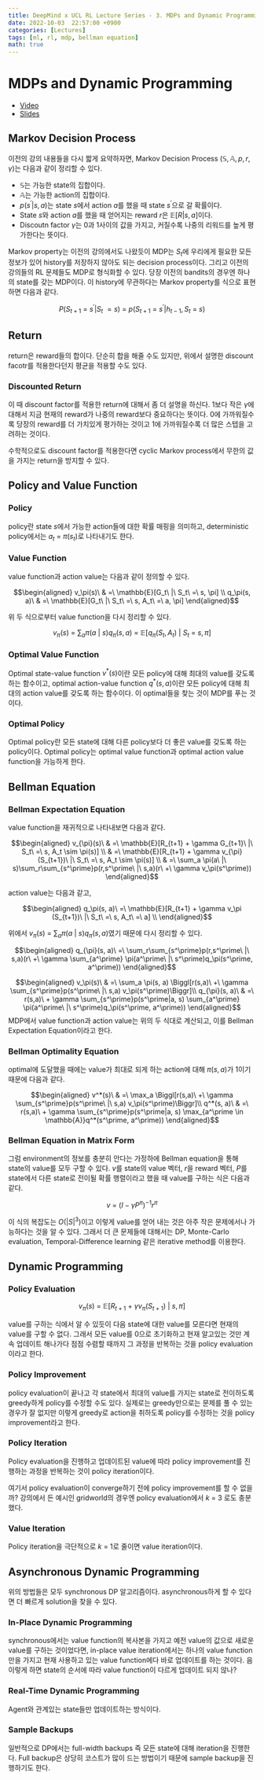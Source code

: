 ```yaml
---
title: DeepMind x UCL RL Lecture Series - 3. MDPs and Dynamic Programming
date: 2022-10-03  22:57:00 +0900
categories: [Lectures]
tags: [ml, rl, mdp, bellman equation]
math: true
---
```


# MDPs and Dynamic Programming

- [Video](https://www.youtube.com/watch?v=zSOMeug_i_M&list=PLqYmG7hTraZDVH599EItlEWsUOsJbAodm&index=3&ab_channel=DeepMind)
- [Slides](https://storage.googleapis.com/deepmind-media/UCL%20x%20DeepMind%202021/Lecture%203%20-%20MDPs%20and%20Dynamic%20Programming.pdf)


## Markov Decision Process

이전의 강의 내용들을 다시 짧게 요약하자면, Markov Decision Process $(\mathbb{S}, \mathbb{A}, p, r, \gamma)$는 다음과 같이 정리할 수 있다.

- $\mathbb{S}$는 가능한 state의 집합이다.
- $\mathbb{A}$는 가능한 action의 집합이다.
- $p(s^\prime|s,a)$는 state $s$에서 action $a$를 했을 때 state $s^\prime$으로 갈 확률이다.
- State $s$와 action $a$를 했을 때 얻어지는 reward $r$은 $\mathbb{E}[R|s,a]$이다.
- Discoutn factor $\gamma$는 0과 1사이의 값을 가지고, 커질수록 나중의 리워드를 높게 평가한다는 뜻이다.  

Markov property는 이전의 강의에서도 나왔듯이 MDP는 $S_t$에 우리에게 필요한 모든 정보가 있어 history를 저장하지 않아도 되는 decision process이다. 그리고 이전의 강의들의 RL 문제들도 MDP로 형식화할 수 있다. 당장 이전의 bandits의 경우엔 하나의 state를 갖는 MDP이다. 이 history에 무관하다는 Markov property를 식으로 표현하면 다음과 같다.

$$
P(S_{t+1}\ =\ s^\prime | S_t\ = s)\ =\ p(S_{t+1}\ =\ s^\prime| h_{t-1}, S_t\ =\ s)
$$

## Return

return은 reward들의 합이다. 단순히 합을 해줄 수도 있지만, 위에서 설명한 discount facotr를 적용한다던지 평균을 적용할 수도 있다.

### Discounted Return

이 때 discount factor를 적용한 return에 대해서 좀 더 설명을 하신다. 1보다 작은 $\gamma$에 대해서 지금 현재의 reward가 나중의 reward보다 중요하다는 뜻이다. 0에 가까워질수록 당장의 reward를 더 가치있게 평가하는 것이고 1에 가까워질수록 더 많은 스텝을 고려하는 것이다.

수학적으로도 discount factor를 적용한다면 cyclic Markov process에서 무한의 값을 가지는 return을 방지할 수 있다.

## Policy and Value Function

### Policy

policy란 state $s$에서 가능한 action들에 대한 확률 매핑을 의미하고, deterministic policy에서는 $a_t\ =\ \pi(s_t)$로 나타내기도 한다.

### Value Function

value function과 action value는 다음과 같이 정의할 수 있다.

$$\begin{aligned}
v_\pi(s)\ & =\ \mathbb{E}[G_t\ |\ S_t\ =\ s, \pi] \\
q_\pi(s, a)\ & =\ \mathbb{E}[G_t\ |\ S_t\ =\ s, A_t\ =\ a, \pi]
\end{aligned}$$

위 두 식으로부터 value function을 다시 정리할 수 있다.

$$
v_\pi(s)\ =\ \sum_a \pi(a\ |\ s)q_\pi(s, a)\ =\ \mathbb{E}[q_\pi(S_t, A_t)\ |\ S_t\ =\ s, \pi]
$$

### Optimal Value Function

Optimal state-value function $v^*(s)$이란 모든 policy에 대해 최대의 value를 갖도록 하는 함수이고, optimal action-value function $q^*(s, a)$이란 모든 policy에 대해 최대의 action value를 갖도록 하는 함수이다. 이 optimal들을 찾는 것이 MDP를 푸는 것이다.

### Optimal Policy

Optimal policy란 모든 state에 대해 다른 policy보다 더 좋은 value를 갖도록 하는 policy이다. Optimal policy는 optimal value function과 optimal action value function을 가능하게 한다.


## Bellman Equation

### Bellman Expectation Equation

value function을 재귀적으로 나타내보면 다음과 같다.

$$\begin{aligned}
v_{\pi}(s)\ 
& =\ \mathbb{E}[R_{t+1} + \gamma G_{t+1}\ |\ S_t\ =\ s, A_t \sim \pi(s)] \\
& =\ \mathbb{E}[R_{t+1} + \gamma v_{\pi}(S_{t+1})\ |\ S_t\ =\ s, A_t \sim \pi(s)] \\
& =\ \sum_a \pi(a\ |\ s)\sum_r\sum_{s^\prime}p(r,s^\prime\ |\ s,a)(r\ +\ \gamma v_\pi(s^\prime))
\end{aligned}$$

action value는 다음과 같고,

$$\begin{aligned}
q_\pi(s, a)\ =\ \mathbb{E}[R_{t+1} + \gamma v_\pi (S_{t+1})\ |\ S_t\ =\ s, A_t\ =\ a] \\
\end{aligned}$$

위에서 $v_\pi(s)\ =\ \sum_a \pi(a\ |\ s)q_\pi(s, a)$였기 때문에 다시 정리할 수 있다.

$$\begin{aligned}
q_{\pi}(s, a)\ =\ \sum_r\sum_{s^\prime}p(r,s^\prime\ |\ s,a)(r\ +\ \gamma \sum_{a^\prime} \pi(a^\prime\ |\ s^\prime)q_\pi(s^\prime, a^\prime))
\end{aligned}$$

$$\begin{aligned}
v_\pi(s)\ & =\ \sum_a \pi(s, a) \Biggl[r(s,a)\ +\ \gamma \sum_{s^\prime}p(s^\prime\ |\ s,a) v_\pi(s^\prime)\Biggr]\\
q_{\pi}(s, a)\ & =\ r(s,a)\ + \gamma \sum_{s^\prime}p(s^\prime|a, s) \sum_{a^\prime} \pi(a^\prime\ |\ s^\prime)q_\pi(s^\prime, a^\prime))
\end{aligned}$$
MDP에서 value function과 action value는 위의 두 식대로 계산되고, 이를 Bellman Expectation Equation이라고 한다.

### Bellman Optimality Equation

optimal에 도달했을 때에는 value가 최대로 되게 하는 action에 대해 $\pi(s, a)$가 1이기 때문에 다음과 같다.

$$\begin{aligned}
v^*(s)\ & =\ \max_a \Biggl[r(s,a)\ +\ \gamma \sum_{s^\prime}p(s^\prime\ |\ s,a) v_\pi(s^\prime)\Biggr]\\
q^*(s, a)\ & =\ r(s,a)\ + \gamma \sum_{s^\prime}p(s^\prime|a, s) \max_{a^\prime \in \mathbb{A}}q^*(s^\prime, a^\prime))
\end{aligned}$$


### Bellman Equation in Matrix Form

그럼 environment의 정보를 충분히 안다는 가정하에 Bellman equation을 통해 state의 value를 모두 구할 수 있다. $v$를 state의 value 벡터, $r$을 reward 벡터, $P$를 state에서 다른 state로 전이될 확률 행렬이라고 했을 때 value를 구하는 식은 다음과 같다.

$$
v\ =\ (I - \gamma P^\pi)^{-1}r^\pi
$$

이 식의 복잡도는 $O(|S|^3)$이고 이렇게 value를 얻어 내는 것은 아주 작은 문제에서나 가능하다는 것을 알 수 있다.
그래서 더 큰 문제들에 대해서는 DP, Monte-Carlo evaluation, Temporal-Difference learning 같은 iterative method를 이용한다.

## Dynamic Programming

### Policy Evaluation

$$
v_\pi(s)\ =\ \mathbb{E}[R_{t+1}\ +\ \gamma v_\pi(S_{t+1})\ |\ s, \pi]
$$

value를 구하는 식에서 알 수 있듯이 다음 state에 대한 value를 모른다면 현재의 value를 구할 수 없다. 그래서 모든 value를 0으로 초기화하고 현재 알고있는 것만 계속 업데이트 해나가다 점점 수렴할 때까지 그 과정을 반복하는 것을 policy evaluation이라고 한다.

### Policy Improvement

policy evaluation이 끝나고 각 state에서 최대의 value를 가지는 state로 전이하도록 greedy하게 policy를 수정할 수도 있다. 실제로는 greedy만으로는 문제를 풀 수 있는 경우가 잘 없지만 이렇게 greedy로 action을 취하도록 policy를 수정하는 것을 policy improvement라고 한다.

### Policy Iteration

Policy evaluation을 진행하고 업데이트된 value에 따라 policy improvement를 진행하는 과정을 반복하는 것이 policy iteration이다.

여기서 policy evaluation이 converge하기 전에 policy improvement를 할 수 없을까? 강의에서 든 예시인 gridworld의 경우엔 policy evaluation에서 $k\ =\ 3$ 로도 충분했다. 

### Value Iteration 

Policy iteration을 극단적으로 $k\ =\ 1$로 줄이면 value iteration이다.

## Asynchronous Dynamic Programming

위의 방법들은 모두 synchronous DP 알고리즘이다. asynchronous하게 할 수 있다면 더 빠르게 solution을 찾을 수 있다.

### In-Place Dynamic Programming

synchronous에서는 value function의 복사본을 가지고 예전 value의 값으로 새로운 value를 구하는 것이었다면, in-place value iteration에서는 하나의 value function만을 가지고 현재 사용하고 있는 value function에다 바로 업데이트를 하는 것이다. 음 이렇게 하면 state의 순서에 따라 value function이 다르게 업데이트 되지 않나?

### Real-Time Dynamic Programming

Agent와 관계있는 state들만 업데이트하는 방식이다.

### Sample Backups

일반적으로 DP에서는 full-width backups 즉 모든 state에 대해 iteration을 진행한다. Full backup은 상당히 코스트가 많이 드는 방법이기 때문에 sample backup을 진행하기도 한다.